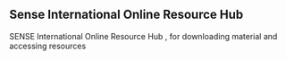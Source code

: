 ## Sense International Online Resource Hub
SENSE International Online Resource Hub , for downloading material and accessing resources